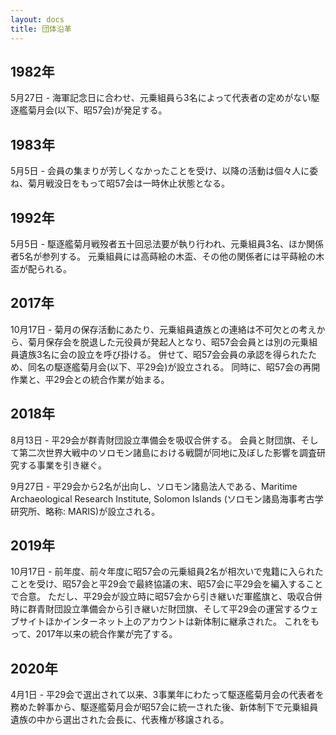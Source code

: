 ```yaml
---
layout: docs
title: 団体沿革
---
```


## 1982年
5月27日 - 海軍記念日に合わせ、元乗組員ら3名によって代表者の定めがない駆逐艦菊月会(以下、昭57会)が発足する。

## 1983年
5月5日 - 会員の集まりが芳しくなかったことを受け、以降の活動は個々人に委ね、菊月戦没日をもって昭57会は一時休止状態となる。

## 1992年
5月5日 - 駆逐艦菊月戦歿者五十回忌法要が執り行われ、元乗組員3名、ほか関係者5名が参列する。
元乗組員には高蒔絵の木盃、その他の関係者には平蒔絵の木盃が配られる。

## 2017年
10月17日 - 菊月の保存活動にあたり、元乗組員遺族との連絡は不可欠との考えから、菊月保存会を脱退した元役員が発起人となり、昭57会会員とは別の元乗組員遺族3名に会の設立を呼び掛ける。
併せて、昭57会会員の承認を得られたため、同名の駆逐艦菊月会(以下、平29会)が設立される。
同時に、昭57会の再開作業と、平29会との統合作業が始まる。

## 2018年
8月13日 - 平29会が群青財団設立準備会を吸収合併する。
会員と財団旗、そして第二次世界大戦中のソロモン諸島における戦闘が同地に及ぼした影響を調査研究する事業を引き継ぐ。

9月27日 - 平29会から2名が出向し、ソロモン諸島法人である、Maritime Archaeological Research Institute, Solomon Islands (ソロモン諸島海事考古学研究所、略称: MARIS)が設立される。

## 2019年
10月17日 - 前年度、前々年度に昭57会の元乗組員2名が相次いで鬼籍に入られたことを受け、昭57会と平29会で最終協議の末、昭57会に平29会を編入することで合意。
ただし、平29会が設立時に昭57会から引き継いだ軍艦旗と、吸収合併時に群青財団設立準備会から引き継いだ財団旗、そして平29会の運営するウェブサイトほかインターネット上のアカウントは新体制に継承された。
これをもって、2017年以来の統合作業が完了する。

## 2020年
4月1日 - 平29会で選出されて以来、3事業年にわたって駆逐艦菊月会の代表者を務めた幹事から、駆逐艦菊月会が昭57会に統一された後、新体制下で元乗組員遺族の中から選出された会長に、代表権が移譲される。
